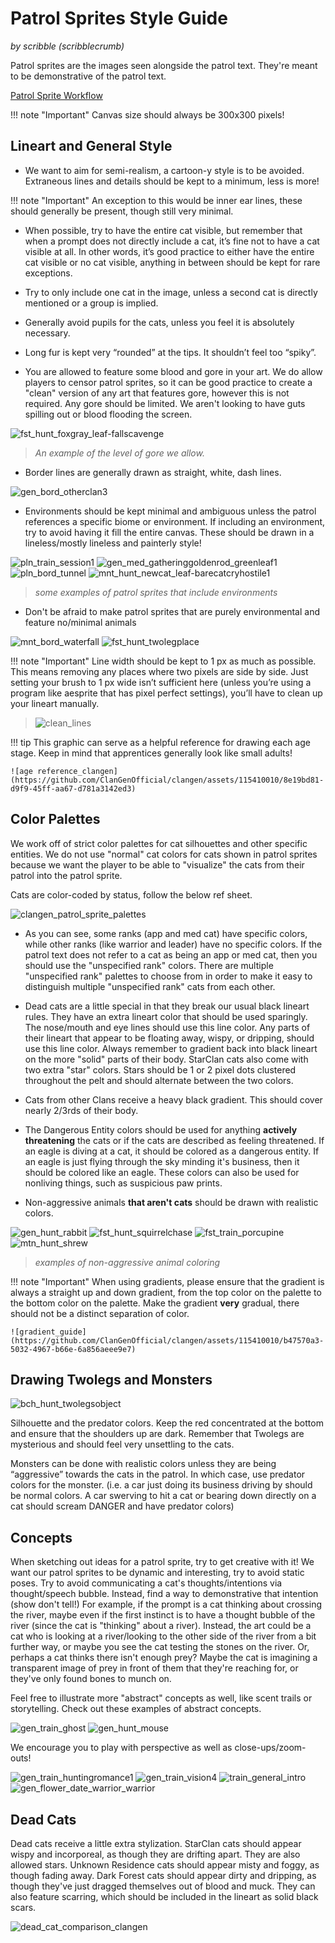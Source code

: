 # Patrol Sprites Style Guide
_by scribble (scribblecrumb)_

Patrol sprites are the images seen alongside the patrol text.  They're meant to be demonstrative of the patrol text.

[Patrol Sprite Workflow](https://github.com/ClanGenOfficial/clangen/wiki/%5BArt%5D-%E2%80%90-Basic#patrol-sprites)

!!! note "Important"
    Canvas size should always be 300x300 pixels!

## Lineart and General Style
- We want to aim for semi-realism, a cartoon-y style is to be avoided.  Extraneous lines and details should be kept to a minimum, less is more!  

!!! note "Important"
    An exception to this would be inner ear lines, these should generally be present, though still very minimal.

- When possible, try to have the entire cat visible, but remember that when a prompt does not directly include a cat, it’s fine not to have a cat visible at all. In other words, it’s good practice to either have the entire cat visible or no cat visible, anything in between should be kept for rare exceptions.

- Try to only include one cat in the image, unless a second cat is directly mentioned or a group is implied.

- Generally avoid pupils for the cats, unless you feel it is absolutely necessary.

- Long fur is kept very “rounded” at the tips.  It shouldn’t feel too “spiky”.

- You are allowed to feature some blood and gore in your art.  We do allow players to censor patrol sprites, so it can be good practice to create a "clean" version of any art that features gore, however this is not required.  Any gore should be limited.  We aren't looking to have guts spilling out or blood flooding the screen.
  
![fst_hunt_foxgray_leaf-fallscavenge](https://github.com/ClanGenOfficial/clangen/assets/115410010/7b6e784e-b9b8-4611-9010-ca8f0d227eee)

> _An example of the level of gore we allow._

- Border lines are generally drawn as straight, white, dash lines.

![gen_bord_otherclan3](https://github.com/ClanGenOfficial/clangen/assets/115410010/d45b5d4f-83b7-46a1-bd74-a59a3e6bd380)

- Environments should be kept minimal and ambiguous unless the patrol references a specific biome or environment.  If including an environment, try to avoid having it fill the entire canvas. These should be drawn in a lineless/mostly lineless and painterly style!

![pln_train_session1](https://github.com/ClanGenOfficial/clangen/assets/115410010/9ac2ddb8-3dcf-4a85-be04-f57977fb9aec)
![gen_med_gatheringgoldenrod_greenleaf1](https://github.com/ClanGenOfficial/clangen/assets/115410010/82690ae1-464b-4725-a9cd-827869a2abd5)
![pln_bord_tunnel](https://github.com/ClanGenOfficial/clangen/assets/115410010/d8ffeef5-04ff-4b03-94ca-1a691c3b48e1)
![mnt_hunt_newcat_leaf-barecatcryhostile1](https://github.com/ClanGenOfficial/clangen/assets/115410010/e98d3800-6c1a-49dd-a5d8-be6c6084de63)

> _some examples of patrol sprites that include environments_

- Don't be afraid to make patrol sprites that are purely environmental and feature no/minimal animals

![mnt_bord_waterfall](https://github.com/ClanGenOfficial/clangen/assets/115410010/bd2fb621-b662-4d5a-86aa-f6b92d81868e)
![fst_hunt_twolegplace](https://github.com/ClanGenOfficial/clangen/assets/115410010/79a1b423-1c3e-4843-bd59-a85792c7654b)

!!! note "Important"
    Line width should be kept to 1 px as much as possible.  This means removing any places where two pixels are side by side.  Just setting your brush to 1 px wide isn’t sufficient here (unless you’re using a program like aesprite that has pixel perfect settings), you’ll have to clean up your lineart manually.  
>
> ![clean_lines](https://github.com/ClanGenOfficial/clangen/assets/115410010/bc08929b-c605-476a-8d25-dc4aba291d8b)

!!! tip
    This graphic can serve as a helpful reference for drawing each age stage.  Keep in mind that apprentices generally look like small adults!

    ![age reference_clangen](https://github.com/ClanGenOfficial/clangen/assets/115410010/8e19bd81-d9f9-45ff-aa67-d781a3142ed3)


## Color Palettes 
We work off of strict color palettes for cat silhouettes and other specific entities.  We do not use "normal" cat colors for cats shown in patrol sprites because we want the player to be able to "visualize" the cats from their patrol into the patrol sprite.  

Cats are color-coded by status, follow the below ref sheet.

![clangen_patrol_sprite_palettes](https://github.com/ClanGenOfficial/clangen/assets/115410010/829fbbb0-458c-4902-a9b5-0cbaaf2bf2ff)

- As you can see, some ranks (app and med cat) have specific colors, while other ranks (like warrior and leader) have no specific colors.  If the patrol text does not refer to a cat as being an app or med cat, then you should use the "unspecified rank" colors.  There are multiple "unspecified rank" palettes to choose from in order to make it easy to distinguish multiple "unspecified rank" cats from each other.

- Dead cats are a little special in that they break our usual black lineart rules.  They have an extra lineart color that should be used sparingly.  The nose/mouth and eye lines should use this line color.  Any parts of their lineart that appear to be floating away, wispy, or dripping, should use this line color.  Always remember to gradient back into black lineart on the more "solid" parts of their body.  StarClan cats also come with two extra "star" colors.  Stars should be 1 or 2 pixel dots clustered throughout the pelt and should alternate between the two colors.

- Cats from other Clans receive a heavy black gradient.  This should cover nearly 2/3rds of their body.

- The Dangerous Entity colors should be used for anything **actively threatening** the cats or if the cats are described as feeling threatened.  If an eagle is diving at a cat, it should be colored as a dangerous entity.  If an eagle is just flying through the sky minding it's business, then it should be colored like an eagle.  These colors can also be used for nonliving things, such as suspicious paw prints.

- Non-aggressive animals **that aren't cats** should be drawn with realistic colors.

![gen_hunt_rabbit](https://github.com/ClanGenOfficial/clangen/assets/115410010/f82cb21e-3623-427e-8236-21d1ffcb9a64)
![fst_hunt_squirrelchase](https://github.com/ClanGenOfficial/clangen/assets/115410010/c2508326-85e5-4de9-98ae-282309ba6ae7)
![fst_train_porcupine](https://github.com/ClanGenOfficial/clangen/assets/115410010/2c2ec383-6ad4-4432-9fc8-e76d832f0830)
![mtn_hunt_shrew](https://github.com/ClanGenOfficial/clangen/assets/115410010/eb6a841c-3e3f-431c-888f-80dbcdffd814)

> _examples of non-aggressive animal coloring_

!!! note "Important"
    When using gradients, please ensure that the gradient is always a straight up and down gradient, from the top color on the palette to the bottom color on the palette.  Make the gradient **very** gradual, there should not be a distinct separation of color.

    ![gradient_guide](https://github.com/ClanGenOfficial/clangen/assets/115410010/b47570a3-5032-4967-b66e-6a856aeee9e7)

## Drawing Twolegs and Monsters

![bch_hunt_twolegsobject](https://github.com/ClanGenOfficial/clangen/assets/115410010/46918615-0250-458e-959b-9e6bcb316c46)

Silhouette and the predator colors.  Keep the red concentrated at the bottom and ensure that the shoulders up are dark. Remember that Twolegs are mysterious and should feel very unsettling to the cats.  

Monsters can be done with realistic colors unless they are being “aggressive” towards the cats in the patrol.  In which case, use predator colors for the monster.  (i.e. a car just doing its business driving by should be normal colors.  A car swerving to hit a cat or bearing down directly on a cat should scream DANGER and have predator colors)


## Concepts
When sketching out ideas for a patrol sprite, try to get creative with it!  We want our patrol sprites to be dynamic and interesting, try to avoid static poses.  Try to avoid communicating a cat's thoughts/intentions via thought/speech bubble.  Instead, find a way to demonstrative that intention (show don't tell!)  For example, if the prompt is a cat thinking about crossing the river, maybe even if the first instinct is to have a thought bubble of the river (since the cat is "thinking" about a river).  Instead, the art could be a cat who is looking at a river/looking to the other side of the river from a bit further way, or maybe you see the cat testing the stones on the river.  Or, perhaps a cat thinks there isn't enough prey? Maybe the cat is imagining a transparent image of prey in front of them that they're reaching for, or they've only found bones to munch on.

Feel free to illustrate more "abstract" concepts as well, like scent trails or storytelling.  Check out these examples of abstract concepts.

![gen_train_ghost](https://github.com/ClanGenOfficial/clangen/assets/115410010/267a171d-c32c-4924-9cbe-dff38bd485da)
![gen_hunt_mouse](https://github.com/ClanGenOfficial/clangen/assets/115410010/ca5ad052-e940-449b-87a6-987808badc2d)

We encourage you to play with perspective as well as close-ups/zoom-outs!  

![gen_train_huntingromance1](https://github.com/ClanGenOfficial/clangen/assets/115410010/a6b5e085-b0da-48bc-bf82-a93f553c706a)
![gen_train_vision4](https://github.com/ClanGenOfficial/clangen/assets/115410010/b7d62043-1539-4791-8589-263f7f1b4050)
![train_general_intro](https://github.com/ClanGenOfficial/clangen/assets/115410010/d4083ab5-6f34-4825-95c6-6afa1b20be75)
![gen_flower_date_warrior_warrior](https://github.com/ClanGenOfficial/clangen/assets/115410010/8986b7f6-1dc8-4578-b6e7-d0fdb77b8d30)


## Dead Cats
Dead cats receive a little extra stylization.  StarClan cats should appear wispy and incorporeal, as though they are drifting apart.  They are also allowed stars.  Unknown Residence cats should appear misty and foggy, as though fading away.  Dark Forest cats should appear dirty and dripping, as though they've just dragged themselves out of blood and muck.  They can also feature scarring, which should be included in the lineart as solid black scars.

![dead_cat_comparison_clangen](https://github.com/ClanGenOfficial/clangen/assets/115410010/1a1e3c89-5a51-4ebd-b0a2-92de5ba68e51)
